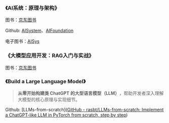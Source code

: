 ### 《AI系统：原理与架构》

图书：[京东图书](https://item.jd.com/10116328478876.html)

Github: [AISystem](https://github.com/chenzomi12/AISystem)、[AIFoundation](https://github.com/chenzomi12/AIFoundation/)

电子图书：[AISys](https://chenzomi12.github.io/)

### 《大模型应用开发：RAG入门与实战》

图书：[京东图书](https://item.jd.com/14291507.html)

### 《Build a Large Language Model》

> **从零开始构建类 ChatGPT 的大型语言模型（LLM）​**，帮助开发者深入理解大模型的核心原理与实现细节。

Github: [LLMs-from-scratch]([GitHub - rasbt/LLMs-from-scratch: Implement a ChatGPT-like LLM in PyTorch from scratch, step by step](https://github.com/rasbt/LLMs-from-scratch))

